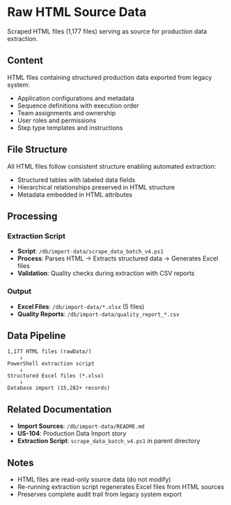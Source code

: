 # Raw HTML Source Data

Scraped HTML files (1,177 files) serving as source for production data extraction.

## Content

HTML files containing structured production data exported from legacy system:
- Application configurations and metadata
- Sequence definitions with execution order
- Team assignments and ownership
- User roles and permissions
- Step type templates and instructions

## File Structure

All HTML files follow consistent structure enabling automated extraction:
- Structured tables with labeled data fields
- Hierarchical relationships preserved in HTML structure
- Metadata embedded in HTML attributes

## Processing

### Extraction Script
- **Script**: `/db/import-data/scrape_data_batch_v4.ps1`
- **Process**: Parses HTML → Extracts structured data → Generates Excel files
- **Validation**: Quality checks during extraction with CSV reports

### Output
- **Excel Files**: `/db/import-data/*.xlsx` (5 files)
- **Quality Reports**: `/db/import-data/quality_report_*.csv`

## Data Pipeline

```
1,177 HTML files (rawData/)
    ↓
PowerShell extraction script
    ↓
Structured Excel files (*.xlsx)
    ↓
Database import (15,282+ records)
```

## Related Documentation

- **Import Sources**: `/db/import-data/README.md`
- **US-104**: Production Data Import story
- **Extraction Script**: `scrape_data_batch_v4.ps1` in parent directory

## Notes

- HTML files are read-only source data (do not modify)
- Re-running extraction script regenerates Excel files from HTML sources
- Preserves complete audit trail from legacy system export
